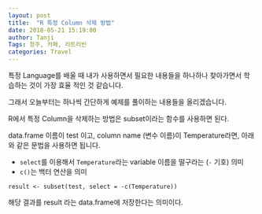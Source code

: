 ```yaml
---
layout: post
title:  "R 특정 Column 삭제 방법"
date: 2018-05-21 15:19:00
author: Tanji
Tags: 청주, 카페, 리트리빈
categories: Travel
---
```


특정 Language를 배울 때 내가 사용하면서 필요한 내용들을 하나하나 찾아가면서 학습하는 것이 가장 효율 적인 것 같습니다.   
   
그래서 오늘부터는 하나씩 간단하게 예제를 풀이하는 내용들을 올리겠습니다.

R에서 특정 Column을 삭제하는 방법은 subset이라는 함수를 사용하면 된다.

data.frame 이름이 test 이고, column name (변수 이름)이 Temperature라면, 아래와 같은 문법을 사용하면 됩니다.   

* `select`를 이용해서 `Temperature`라는 variable 이름을 떨구라는 (`-` 기호) 의미   
* `c()`는 백터 연산을 의미   

``` 
result <- subset(test, select = -c(Temperature))
```

해당 결과를 result 라는 data.frame에 저장한다는 의미이다.



